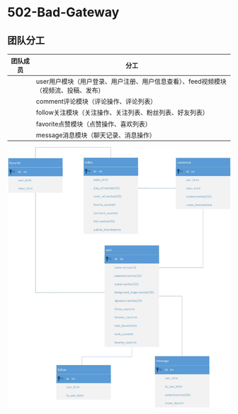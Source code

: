 # 502-Bad-Gateway

## 团队分工

| **团队成员** | **分工**                                         |
|----------|------------------------------------------------|
|          | user用户模块（用户登录、用户注册、用户信息查看）、feed视频模块（视频流、投稿、发布） |
|          | comment评论模块（评论操作、评论列表）                         |
|          | follow关注模块（关注操作、关注列表、粉丝列表、好友列表）                |
|          | favorite点赞模块（点赞操作、喜欢列表）                        |
|          | message消息模块（聊天记录、消息操作）                         |


![数据库表.png](pic/绘图1.jpg)

